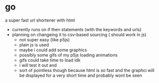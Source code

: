 # go
a super fast url shortener with html
- currently runs on if then statements (with the keywords and urls)
- planning on changeing it to csv-based sourcing ( should work in js)
  - not super easy (like p5js)
  - plain js is used 
  - maybe i could add some graphics
  - possibly some gifs of my p5js loading animations
  - gifs could take time to load idk
  - i will test it out and
  - sort of pointless though because html is so fast and the graphci will be displayed for a very short time and probably wont be seen
